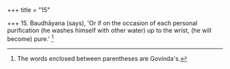+++
title = "15"

+++
15. Baudhāyana (says), 'Or if on the occasion of each personal purification (he washes himself with other water) up to the wrist, (he will become) pure.' [^12] 


[^12]:  The words enclosed between parentheses are Govinda's.
